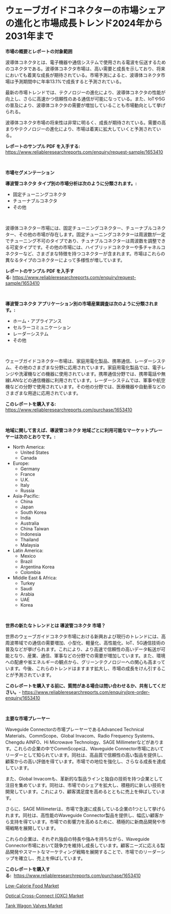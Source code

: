 <p><h1>ウェーブガイドコネクターの市場シェアの進化と市場成長トレンド2024年から2031年まで</h1></p><p><strong>市場の概要とレポートの対象範囲</strong></p>
<p><p>波導体コネクタとは、電子機器や通信システムで使用される電波を伝送するためのコネクタである。波導体コネクタ市場は、高い需要と成長を示しており、将来においても着実な成長が期待されている。市場予測によると、波導体コネクタ市場は予測期間中に年率13.1%で成長すると予測されている。</p><p>最新の市場トレンドでは、テクノロジーの進化により、波導体コネクタの性能が向上し、さらに高速かつ信頼性のある通信が可能になっている。また、IoTや5Gの普及により、波導体コネクタの需要が増加していることも市場動向として挙げられる。</p><p>波導体コネクタ市場の将来性は非常に明るく、成長が期待されている。需要の高まりやテクノロジーの進化により、市場は着実に拡大していくと予測されている。</p></p>
<p><strong>レポートのサンプル PDF を入手する:</strong> <a href="https://www.reliableresearchreports.com/enquiry/request-sample/1653410">https://www.reliableresearchreports.com/enquiry/request-sample/1653410</a></p>
<p>&nbsp;</p>
<p><strong>市場セグメンテーション</strong></p>
<p><strong>導波管コネクタ タイプ別の市場分析は次のように分類されます。:</strong></p>
<p><ul><li>固定チューニングコネクタ</li><li>チューナブルコネクタ</li><li>その他</li></ul></p>
<p>&nbsp;</p>
<p><p>波導体コネクター市場には、固定チューニングコネクター、チューナブルコネクター、その他の市場が存在します。固定チューニングコネクターは周波数が一定でチューニング不可のタイプであり、チュナブルコネクターは周波数を調整できる可変タイプです。その他の市場には、ハイブリッドコネクターや多チャネルコネクターなど、さまざまな特徴を持つコネクターが含まれます。市場はこれらの異なるタイプのコネクターによって多様性が増しています。</p></p>
<p><strong>レポートのサンプル PDF を入手する:</strong>&nbsp;<a href="https://www.reliableresearchreports.com/enquiry/request-sample/1653410">https://www.reliableresearchreports.com/enquiry/request-sample/1653410</a></p>
<p>&nbsp;</p>
<p><strong> 導波管コネクタ アプリケーション別の市場産業調査は次のように分類されます。:</strong></p>
<p><ul><li>ホーム・アプライアンス</li><li>セルラーコミュニケーション</li><li>レーダーシステム</li><li>その他</li></ul></p>
<p>&nbsp;</p>
<p><p>ウェーブガイドコネクター市場は、家庭用電化製品、携帯通信、レーダーシステム、その他のさまざまな分野に応用されています。家庭用電化製品では、電子レンジや洗濯機などの機器に使用されています。携帯通信分野では、携帯電話や無線LANなどの通信機器に利用されています。レーダーシステムでは、軍事や航空機などの分野で使用されています。その他の分野では、医療機器や自動車などのさまざまな用途に応用されています。</p></p>
<p><strong>このレポートを購入する:</strong>&nbsp; <a href="https://www.reliableresearchreports.com/purchase/1653410">https://www.reliableresearchreports.com/purchase/1653410</a></p>
<p>&nbsp;</p>
<p><strong>地域に関して言えば、導波管コネクタ 地域ごとに利用可能なマーケットプレーヤーは次のとおりです。:</strong></p>
<p><ul>
    <li>
        North America:
        <ul>
            <li>United States</li>
            <li>Canada</li>
        </ul>
    </li>
    <li>
        Europe:
        <ul>
            <li>Germany</li>
            <li>France</li>
            <li>U.K.</li>
            <li>Italy</li>
            <li>Russia</li>
        </ul>
    </li>
    <li>
        Asia-Pacific:
        <ul>
            <li>China</li>
            <li>Japan</li>
            <li>South Korea</li>
            <li>India</li>
            <li>Australia</li>
            <li>China Taiwan</li>
            <li>Indonesia</li>
            <li>Thailand</li>
            <li>Malaysia</li>
        </ul>
    </li>
    <li>
        Latin America:
        <ul>
            <li>Mexico</li>
            <li>Brazil</li>
            <li>Argentina Korea</li>
            <li>Colombia</li>
        </ul>
    </li>
    <li>
        Middle East & Africa:
        <ul>
            <li>Turkey</li>
            <li>Saudi</li>
            <li>Arabia</li>
            <li>UAE</li>
            <li>Korea</li>
        </ul>
    </li>
    </ul></p>
<p>&nbsp;</p>
<p><strong>世界の新たなトレンドとは 導波管コネクタ 市場？</strong></p>
<p><p>世界のウェーブガイドコネクタ市場における新興および現行のトレンドには、高周波帯域での通信の需要増加、小型化、軽量化、高性能化、IoT、5G通信技術の普及などが挙げられます。これにより、より高速で信頼性の高いデータ転送が可能となり、産業、通信、軍事などの分野での需要が増加しています。また、環境への配慮や省エネルギーの観点から、グリーンテクノロジーへの関心も高まっています。今後、これらのトレンドはますます拡大し、市場の成長をけん引することが予測されています。</p></p>
<p><strong>このレポートを購入する前に、質問がある場合は問い合わせるか、共有してください。</strong>- <a href="https://www.reliableresearchreports.com/enquiry/pre-order-enquiry/1653410">https://www.reliableresearchreports.com/enquiry/pre-order-enquiry/1653410</a></p>
<p>&nbsp;</p>
<p><strong>主要な市場プレーヤー</strong></p>
<p><p>Waveguide Connectorの市場プレーヤーであるAdvanced Technical Materials、CommScope、Global Invacom、Radio Frequency Systems、Chengdu AINFO、Hi Microwave Technology、SAGE Millimeterなどがあります。これらの企業の中でCommScopeは、Waveguide Connector市場においてリーダーとして知られています。同社は、高品質で信頼性の高い製品を提供し、顧客からの高い評価を得ています。市場での地位を強化し、さらなる成長を達成しています。</p><p>また、Global Invacomも、革新的な製品ラインと独自の技術を持つ企業として注目を集めています。同社は、市場でのシェアを拡大し、積極的に新しい技術を開発しています。これにより、顧客満足度を高めるとともに売上を伸ばしています。</p><p>さらに、SAGE Millimeterは、市場で急速に成長している企業の1つとして挙げられます。同社は、高性能のWaveguide Connector製品を提供し、幅広い顧客から支持を得ています。市場での影響力を高めるために、積極的に新商品開発や市場戦略を展開しています。</p><p>これらの企業は、それぞれ独自の特長や強みを持ちながら、Waveguide Connector市場において競争力を維持し成長しています。顧客ニーズに応える製品開発やスマートなマーケティング戦略を展開することで、市場でのリーダーシップを確立し、売上を伸ばしています。</p></p>
<p><strong>このレポートを購入する:</strong>&nbsp;&nbsp;<a href="https://www.reliableresearchreports.com/purchase/1653410">https://www.reliableresearchreports.com/purchase/1653410</a></p>
<p><p><a href="https://www.linkedin.com/pulse/low-calorie-food-market-provides-detailed-segmentation-ngz6e?trackingId=3vPF88yvPnw60Uofql%2Boog%3D%3D">Low-Calorie Food Market</a></p><p><a href="https://www.linkedin.com/pulse/optical-cross-connect-oxc-market-size-growth-forecast-qacae?trackingId=ZIOjj%2FGo4s33CEn8R8VuIQ%3D%3D">Optical Cross-Connect (OXC) Market</a></p><p><a href="https://www.linkedin.com/pulse/tank-wagon-valves-market-analysis-examines-its-scope-jvz7e?trackingId=AWs7JT6c%2FJjTofypdbarVg%3D%3D">Tank Wagon Valves Market</a></p></p>